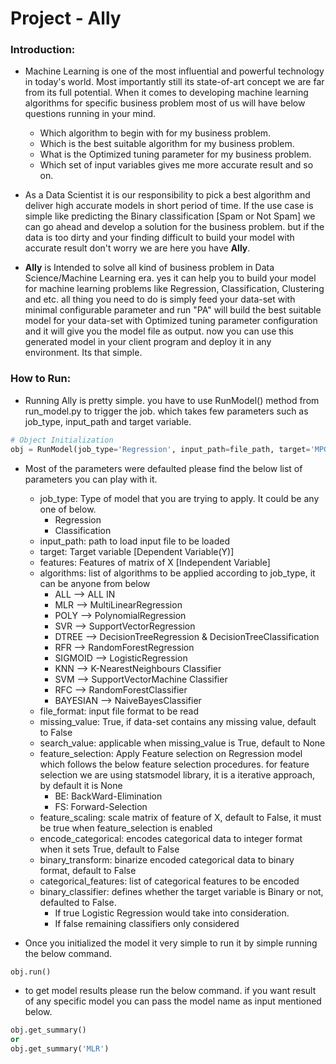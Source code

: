 # Project - Ally

### Introduction:
- Machine Learning is one of the most influential and powerful technology in today's world. Most importantly still its state-of-art concept we are far from its full potential. When it comes to developing machine learning algorithms for specific business problem most of us will have below questions running in your mind. 
	- Which algorithm to begin with for my business problem.
	- Which is the best suitable algorithm for my business problem.
	- What is the Optimized tuning parameter for my business problem.
	- Which set of input variables gives me more accurate result and so on.

- As a Data Scientist it is our responsibility to pick a best algorithm and deliver high accurate models in short period of time. If the use case is simple like predicting the Binary classification [Spam or Not Spam] we can go ahead and develop a solution for the business problem. but if the data is too dirty and your finding difficult to build your model with accurate result don't worry we are here you have **Ally**. 

- **Ally** is Intended to solve all kind of business problem in Data Science/Machine Learning era. yes it can help you to build your model for machine learning problems like Regression, Classification, Clustering and etc. all thing you need to do is simply feed your data-set with minimal configurable parameter and run "PA" will build the best suitable model for your data-set with Optimized tuning parameter configuration and it will give you the model file as output. now you can use this generated model in your client program and deploy it in any environment. Its that simple.


### How to Run:
- Running Ally is pretty simple. you have to use RunModel() method from run_model.py to trigger the job. which takes few parameters such as job_type, input_path and target variable.   
```py 
# Object Initialization
obj = RunModel(job_type='Regression', input_path=file_path, target='MPG')
```   

- Most of the parameters were defaulted please find the below list of parameters you can play with it.
	- job_type: Type of model that you are trying to apply. It could be any one of below.
		- Regression
		- Classification
	- input_path: path to load input file to be loaded
	- target: Target variable [Dependent Variable(Y)]
	- features: Features of matrix of X [Independent Variable]
	- algorithms: list of algorithms to be applied according to job_type, it can be anyone from below
		- ALL --> ALL IN
		- MLR --> MultiLinearRegression
		- POLY --> PolynomialRegression
		- SVR --> SupportVectorRegression
		- DTREE --> DecisionTreeRegression & DecisionTreeClassification
		- RFR --> RandomForestRegression
		- SIGMOID --> LogisticRegression
		- KNN --> K-NearestNeighbours Classifier
		- SVM --> SupportVectorMachine Classifier
		- RFC --> RandomForestClassifier
		- BAYESIAN --> NaiveBayesClassifier
	- file_format: input file format to be read
	- missing_value: True, if data-set contains any missing value, default to False
	- search_value: applicable when missing_value is True, default to None
	- feature_selection: Apply Feature selection on Regression model which follows the below feature selection procedures. for feature selection we are using statsmodel library, it is a iterative approach, by default it is None
		- BE: BackWard-Elimination
		- FS: Forward-Selection
	- feature_scaling: scale matrix of feature of X, default to False, it must be true when feature_selection is enabled
	- encode_categorical: encodes categorical data to integer format when it sets True, default to False
	- binary_transform: binarize encoded categorical data to binary format, default to False
	- categorical_features: list of categorical features to be encoded
	- binary_classifier: defines whether the target variable is Binary or not, defaulted to False.
		- If true Logistic Regression would take into consideration.
		- If false remaining classifiers only considered


- Once you initialized the model it very simple to run it by simple running the below command.
```py
obj.run()
```
- to get model results please run the below command. if you want result of any specific model you can pass the model name as input mentioned below.
```py
obj.get_summary()
or
obj.get_summary('MLR')
```